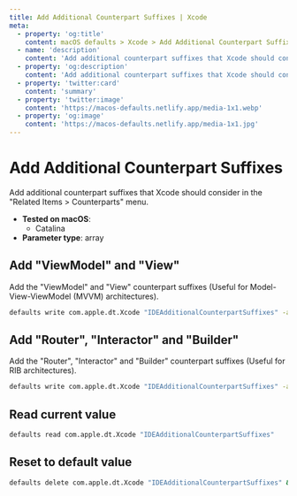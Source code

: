 ```yaml
---
title: Add Additional Counterpart Suffixes | Xcode
meta:
  - property: 'og:title'
    content: macOS defaults > Xcode > Add Additional Counterpart Suffixes
  - name: 'description'
    content: 'Add additional counterpart suffixes that Xcode should consider in the &quot;Related Items > Counterparts&quot; menu.'
  - property: 'og:description'
    content: 'Add additional counterpart suffixes that Xcode should consider in the &quot;Related Items > Counterparts&quot; menu.'
  - property: 'twitter:card'
    content: 'summary'
  - property: 'twitter:image'
    content: 'https://macos-defaults.netlify.app/media-1x1.webp'
  - property: 'og:image'
    content: 'https://macos-defaults.netlify.app/media-1x1.jpg'
---
```


# Add Additional Counterpart Suffixes

Add additional counterpart suffixes that Xcode should consider in the "Related Items > Counterparts" menu.

<!-- break lists -->

- **Tested on macOS**:
  - Catalina
- **Parameter type**: array

## Add "ViewModel" and "View"

Add the "ViewModel" and "View" counterpart suffixes (Useful for Model-View-ViewModel (MVVM) architectures).

```bash
defaults write com.apple.dt.Xcode "IDEAdditionalCounterpartSuffixes" -array-add "ViewModel" "View" && killall Xcode
```

## Add "Router", "Interactor" and "Builder"

Add the "Router", "Interactor" and "Builder" counterpart suffixes (Useful for RIB architectures).

```bash
defaults write com.apple.dt.Xcode "IDEAdditionalCounterpartSuffixes" -array-add "Router" "Interactor" "Builder" && killall Xcode
```

## Read current value

```bash
defaults read com.apple.dt.Xcode "IDEAdditionalCounterpartSuffixes"
```

## Reset to default value

```bash
defaults delete com.apple.dt.Xcode "IDEAdditionalCounterpartSuffixes" && killall Xcode
```

